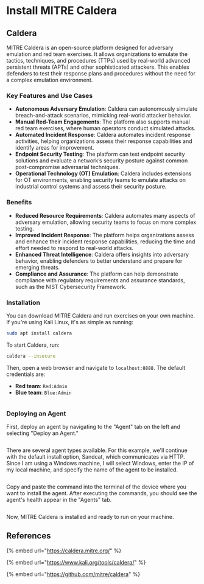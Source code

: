 # Install MITRE Caldera

## Caldera

MITRE Caldera is an open-source platform designed for adversary emulation and red team exercises. It allows organizations to emulate the tactics, techniques, and procedures (TTPs) used by real-world advanced persistent threats (APTs) and other sophisticated attackers. This enables defenders to test their response plans and procedures without the need for a complex emulation environment.

### Key Features and Use Cases

* **Autonomous Adversary Emulation**: Caldera can autonomously simulate breach-and-attack scenarios, mimicking real-world attacker behavior.
* **Manual Red-Team Engagements**: The platform also supports manual red team exercises, where human operators conduct simulated attacks.
* **Automated Incident Response**: Caldera automates incident response activities, helping organizations assess their response capabilities and identify areas for improvement.
* **Endpoint Security Testing**: The platform can test endpoint security solutions and evaluate a network’s security posture against common post-compromise adversarial techniques.
* **Operational Technology (OT) Emulation**: Caldera includes extensions for OT environments, enabling security teams to emulate attacks on industrial control systems and assess their security posture.

### Benefits

* **Reduced Resource Requirements**: Caldera automates many aspects of adversary emulation, allowing security teams to focus on more complex testing.
* **Improved Incident Response**: The platform helps organizations assess and enhance their incident response capabilities, reducing the time and effort needed to respond to real-world attacks.
* **Enhanced Threat Intelligence**: Caldera offers insights into adversary behavior, enabling defenders to better understand and prepare for emerging threats.
* **Compliance and Assurance**: The platform can help demonstrate compliance with regulatory requirements and assurance standards, such as the NIST Cybersecurity Framework.

### Installation

You can download MITRE Caldera and run exercises on your own machine. If you're using Kali Linux, it's as simple as running:

```bash
sudo apt install caldera
```

To start Caldera, run:

```bash
caldera --insecure
```

Then, open a web browser and navigate to `localhost:8888`. The default credentials are:

* **Red team**: `Red:Admin`
* **Blue team**: `Blue:Admin`

<figure><img src="../../../.gitbook/assets/image (105).png" alt=""><figcaption></figcaption></figure>

### Deploying an Agent

First, deploy an agent by navigating to the "Agent" tab on the left and selecting "Deploy an Agent."

<figure><img src="../../../.gitbook/assets/image (106).png" alt=""><figcaption></figcaption></figure>

There are several agent types available. For this example, we'll continue with the default install option, Sandcat, which communicates via HTTP. Since I am using a Windows machine, I will select Windows, enter the IP of my local machine, and specify the name of the agent to be installed.

<figure><img src="../../../.gitbook/assets/image (107).png" alt=""><figcaption></figcaption></figure>

Copy and paste the command into the terminal of the device where you want to install the agent. After executing the commands, you should see the agent's health appear in the "Agents" tab.

<figure><img src="../../../.gitbook/assets/image (108).png" alt=""><figcaption></figcaption></figure>

Now, MITRE Caldera is installed and ready to run on your machine.

## References

{% embed url="https://caldera.mitre.org/" %}

{% embed url="https://www.kali.org/tools/caldera/" %}

{% embed url="https://github.com/mitre/caldera" %}
